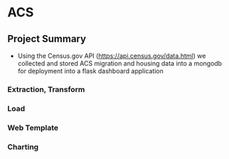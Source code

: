 # ACS

## Project Summary

- Using the Census.gov API (https://api.census.gov/data.html) we collected and stored ACS migration and housing data into a mongodb for deployment into a flask dashboard application

### Extraction, Transform

### Load

### Web Template

### Charting
